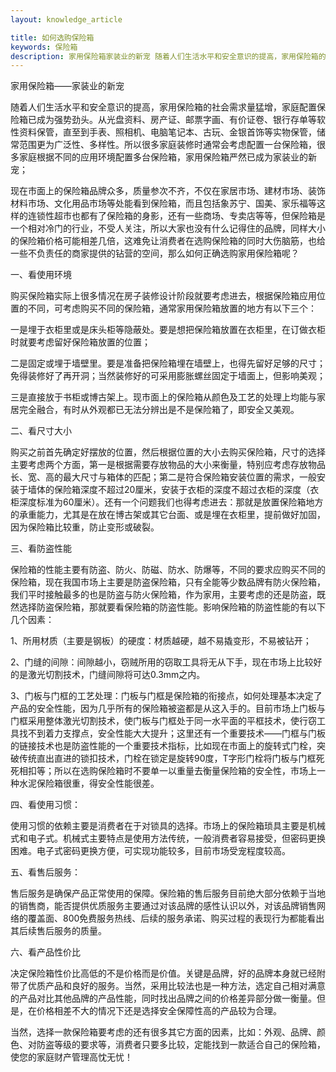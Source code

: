 ```yaml
---
layout: knowledge_article

title: 如何选购保险箱
keywords: 保险箱
description: 家用保险箱家装业的新宠 随着人们生活水平和安全意识的提高，家用保险箱的社会需求量猛增，家庭配置保险箱已成为强势劲头。从光盘资料、房产证、邮票字画、有价证卷、银行存单
---
```

家用保险箱——家装业的新宠

随着人们生活水平和安全意识的提高，家用保险箱的社会需求量猛增，家庭配置保险箱已成为强势劲头。从光盘资料、房产证、邮票字画、有价证卷、银行存单等软性资料保管，直至到手表、照相机、电脑笔记本、古玩、金银首饰等实物保管，储常范围更为广泛性、多样性。所以很多家庭装修时通常会考虑配置一台保险箱，很多家庭根据不同的应用环境配置多台保险箱，家用保险箱严然已成为家装业的新宠；

现在市面上的保险箱品牌众多，质量参次不齐，不仅在家居市场、建材市场、装饰材料市场、文化用品市场等处能看到保险箱，而且包括象苏宁、国美、家乐福等这样的连锁性超市也都有了保险箱的身影，还有一些商场、专卖店等等，但保险箱是一个相对冷门的行业，不受人关注，所以大家也没有什么记得住的品牌，同样大小的保险箱价格可能相差几倍，这难免让消费者在选购保险箱的同时大伤脑筋，也给一些不负责任的商家提供的钻营的空间，那么如何正确选购家用保险箱呢？

一、看使用环境

购买保险箱实际上很多情况在房子装修设计阶段就要考虑进去，根据保险箱应用位置的不同，可考虑购买不同的保险箱，通常家用保险箱放置的地方有以下三个：

一是埋于衣柜里或是床头柜等隐蔽处。要是想把保险箱放置在衣柜里，在订做衣柜时就要考虑留好保险箱放置的位置；

二是固定或埋于墙壁里。要是准备把保险箱埋在墙壁上，也得先留好足够的尺寸；免得装修好了再开洞；当然装修好的可采用膨胀螺丝固定于墙面上，但影响美观；

三是直接放于书柜或博古架上。现市面上的保险箱从颜色及工艺的处理上均能与家居完全融合，有时从外观都已无法分辨出是不是保险箱了，即安全又美观。

二、看尺寸大小

购买之前首先确定好摆放的位置，然后根据位置的大小去购买保险箱，尺寸的选择主要考虑两个方面，第一是根据需要存放物品的大小来衡量，特别应考虑存放物品长、宽、高的最大尺寸与箱体的匹配；第二是符合保险箱安装位置的需求，一般安装于墙体的保险箱深度不超过20厘米，安装于衣柜的深度不超过衣柜的深度（衣柜深度标准为60厘米）。还有一个问题我们也得考虑进去：那就是放置保险箱地方的承重能力，尤其是在放在博古架或其它台面、或是埋在衣柜里，提前做好加固，因为保险箱比较重，防止变形或破裂。

三、看防盗性能

保险箱的性能主要有防盗、防火、防磁、防水、防爆等，不同的要求应购买不同的保险箱，现在我国市场上主要是防盗保险箱，只有全能等少数品牌有防火保险箱，我们平时接触最多的也是防盗与防火保险箱，作为家用，主要考虑的还是防盗，既然选择防盗保险箱，那就要看保险箱的防盗性能。影响保险箱的防盗性能的有以下几个因素：

1、所用材质（主要是钢板）的硬度：材质越硬，越不易撬变形，不易被钻开；

2、门缝的间隙：间隙越小，窃贼所用的窃取工具将无从下手，现在市场上比较好的是激光切割技术，门缝间隙将可达0.3mm之内。

3、门板与门框的工艺处理：门板与门框是保险箱的衔接点，如何处理基本决定了产品的安全性能，因为几乎所有的保险箱被盗都是从这入手的。目前市场上门板与门框采用整体激光切割技术，使门板与门框处于同一水平面的平框技术，使行窃工具找不到着力支撑点，安全性能大大提升；这里还有一个重要技术——门框与门板的链接技术也是防盗性能的一个重要技术指标，比如现在市面上的旋转式门栓，突破传统直出直进的锁扣技术，门栓在锁定是旋转90度，T字形门栓将门板与门框死死相扣等；所以在选购保险箱时不要单一以重量去衡量保险箱的安全性，市场上一种水泥保险箱很重，得安全性能很差。

四、看使用习惯：

使用习惯的依赖主要是消费者在于对锁具的选择。市场上的保险箱琐具主要是机械式和电子式。机械式主要特点是使用方法传统，一般消费者容易接受，但密码更换困难。电子式密码更换方便，可实现功能较多，目前市场受宠程度较高。

五、看售后服务：

售后服务是确保产品正常使用的保障。保险箱的售后服务目前绝大部分依赖于当地的销售商，能否提供优质服务主要通过对该品牌的感性认识以外，对该品牌销售网络的覆盖面、800免费服务热线、后续的服务承诺、购买过程的表现行为都能看出其后续售后服务的质量。

六、看产品性价比

决定保险箱性价比高低的不是价格而是价值。关键是品牌，好的品牌本身就已经附带了优质产品和良好的服务。当然，采用比较法也是一种方法，选定自己相对满意的产品对比其他品牌的产品性能，同时找出品牌之间的价格差异部分做一衡量。但是，在价格相差不大的情况下还是选择安全保障性高的产品较为合理。

当然，选择一款保险箱要考虑的还有很多其它方面的因素，比如：外观、品牌、颜色、对防盗等级的要求等，消费者只要多比较，定能找到一款适合自己的保险箱，使您的家庭财产管理高忱无忧！
